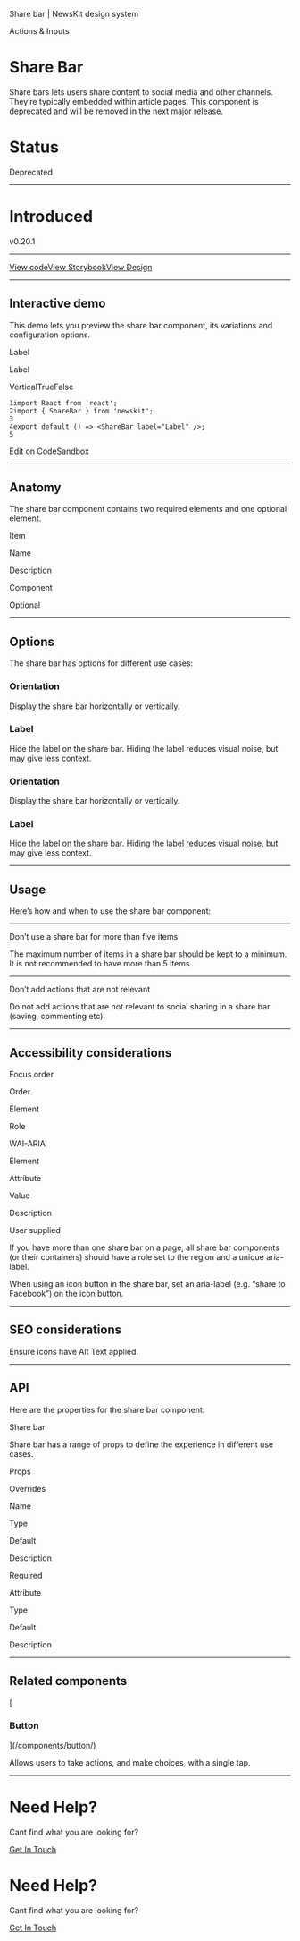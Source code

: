 Share bar | NewsKit design system

Actions & Inputs

Share Bar
=========

Share bars lets users share content to social media and other channels. They’re typically embedded within article pages. This component is deprecated and will be removed in the next major release.

Status
======

Deprecated

* * *

Introduced
==========

v0.20.1

* * *

[View code](https://github.com/newscorp-ghfb/newskit)[View Storybook](https://storybook.newskit.co.uk/?path=/docs/deprecated-share-bar--story-horizontal)[View Design](https://github.com/newscorp-ghfb/newskit)

* * *

Interactive demo
----------------

This demo lets you preview the share bar component, its variations and configuration options.

Label

Label

VerticalTrueFalse

    1import React from 'react';
    2import { ShareBar } from 'newskit';
    3
    4export default () => <ShareBar label="Label" />;
    5
    

Edit on CodeSandbox

* * *

Anatomy
-------

The share bar component contains two required elements and one optional element.

Item

Name

Description

Component

Optional

* * *

Options
-------

The share bar has options for different use cases:

### Orientation

Display the share bar horizontally or vertically.

### Label

Hide the label on the share bar. Hiding the label reduces visual noise, but may give less context.

### Orientation

Display the share bar horizontally or vertically.

### Label

Hide the label on the share bar. Hiding the label reduces visual noise, but may give less context.

* * *

Usage
-----

Here’s how and when to use the share bar component:

* * *

Don’t use a share bar for more than five items

The maximum number of items in a share bar should be kept to a minimum. It is not recommended to have more than 5 items.

* * *

Don’t add actions that are not relevant

Do not add actions that are not relevant to social sharing in a share bar (saving, commenting etc).

* * *

Accessibility considerations
----------------------------

Focus order

Order

Element

Role

WAI-ARIA

Element

Attribute

Value

Description

User supplied

If you have more than one share bar on a page, all share bar components (or their containers) should have a role set to the region and a unique aria-label.

When using an icon button in the share bar, set an aria-label (e.g. “share to Facebook”) on the icon button.

* * *

SEO considerations
------------------

Ensure icons have Alt Text applied.

* * *

API
---

Here are the properties for the share bar component:

Share bar

Share bar has a range of props to define the experience in different use cases.

Props

Overrides

Name

Type

Default

Description

Required

Attribute

Type

Default

Description

* * *

Related components
------------------

[

### Button



](/components/button/)

Allows users to take actions, and make choices, with a single tap.

* * *

Need Help?
==========

Cant find what you are looking for?

[Get In Touch](/about/contact-us/)

Need Help?
==========

Cant find what you are looking for?

[Get In Touch](/about/contact-us/)